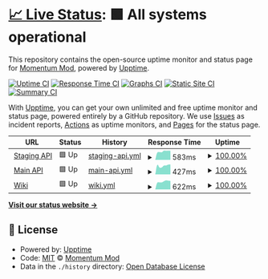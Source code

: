 # [📈 Live Status](https://status.momentum-mod.org): <!--live status--> **🟩 All systems operational**

This repository contains the open-source uptime monitor and status page for [Momentum Mod](https://momentum-mod.org), powered by [Upptime](https://github.com/upptime/upptime).

[![Uptime CI](https://github.com/momentum-mod/status/workflows/Uptime%20CI/badge.svg)](https://github.com/momentum-mod/status/actions?query=workflow%3A%22Uptime+CI%22)
[![Response Time CI](https://github.com/momentum-mod/status/workflows/Response%20Time%20CI/badge.svg)](https://github.com/momentum-mod/status/actions?query=workflow%3A%22Response+Time+CI%22)
[![Graphs CI](https://github.com/momentum-mod/status/workflows/Graphs%20CI/badge.svg)](https://github.com/momentum-mod/status/actions?query=workflow%3A%22Graphs+CI%22)
[![Static Site CI](https://github.com/momentum-mod/status/workflows/Static%20Site%20CI/badge.svg)](https://github.com/momentum-mod/status/actions?query=workflow%3A%22Static+Site+CI%22)
[![Summary CI](https://github.com/momentum-mod/status/workflows/Summary%20CI/badge.svg)](https://github.com/momentum-mod/status/actions?query=workflow%3A%22Summary+CI%22)

With [Upptime](https://upptime.js.org), you can get your own unlimited and free uptime monitor and status page, powered entirely by a GitHub repository. We use [Issues](https://github.com/momentum-mod/status/issues) as incident reports, [Actions](https://github.com/momentum-mod/status/actions) as uptime monitors, and [Pages](https://status.momentum-mod.org) for the status page.

<!--start: status pages-->
<!-- This summary is generated by Upptime (https://github.com/upptime/upptime) -->
<!-- Do not edit this manually, your changes will be overwritten -->
<!-- prettier-ignore -->
| URL | Status | History | Response Time | Uptime |
| --- | ------ | ------- | ------------- | ------ |
| <img alt="" src="https://momentum-mod.org/favicon.ico" height="13"> [Staging API](https://staging-api.momentum-mod.org/health) | 🟩 Up | [staging-api.yml](https://github.com/momentum-mod/status/commits/HEAD/history/staging-api.yml) | <details><summary><img alt="Response time graph" src="./graphs/staging-api/response-time-week.png" height="20"> 583ms</summary><br><a href="https://status.momentum-mod.org/history/staging-api"><img alt="Response time 653" src="https://img.shields.io/endpoint?url=https%3A%2F%2Fraw.githubusercontent.com%2Fmomentum-mod%2Fstatus%2FHEAD%2Fapi%2Fstaging-api%2Fresponse-time.json"></a><br><a href="https://status.momentum-mod.org/history/staging-api"><img alt="24-hour response time 624" src="https://img.shields.io/endpoint?url=https%3A%2F%2Fraw.githubusercontent.com%2Fmomentum-mod%2Fstatus%2FHEAD%2Fapi%2Fstaging-api%2Fresponse-time-day.json"></a><br><a href="https://status.momentum-mod.org/history/staging-api"><img alt="7-day response time 583" src="https://img.shields.io/endpoint?url=https%3A%2F%2Fraw.githubusercontent.com%2Fmomentum-mod%2Fstatus%2FHEAD%2Fapi%2Fstaging-api%2Fresponse-time-week.json"></a><br><a href="https://status.momentum-mod.org/history/staging-api"><img alt="30-day response time 549" src="https://img.shields.io/endpoint?url=https%3A%2F%2Fraw.githubusercontent.com%2Fmomentum-mod%2Fstatus%2FHEAD%2Fapi%2Fstaging-api%2Fresponse-time-month.json"></a><br><a href="https://status.momentum-mod.org/history/staging-api"><img alt="1-year response time 653" src="https://img.shields.io/endpoint?url=https%3A%2F%2Fraw.githubusercontent.com%2Fmomentum-mod%2Fstatus%2FHEAD%2Fapi%2Fstaging-api%2Fresponse-time-year.json"></a></details> | <details><summary><a href="https://status.momentum-mod.org/history/staging-api">100.00%</a></summary><a href="https://status.momentum-mod.org/history/staging-api"><img alt="All-time uptime 94.13%" src="https://img.shields.io/endpoint?url=https%3A%2F%2Fraw.githubusercontent.com%2Fmomentum-mod%2Fstatus%2FHEAD%2Fapi%2Fstaging-api%2Fuptime.json"></a><br><a href="https://status.momentum-mod.org/history/staging-api"><img alt="24-hour uptime 100.00%" src="https://img.shields.io/endpoint?url=https%3A%2F%2Fraw.githubusercontent.com%2Fmomentum-mod%2Fstatus%2FHEAD%2Fapi%2Fstaging-api%2Fuptime-day.json"></a><br><a href="https://status.momentum-mod.org/history/staging-api"><img alt="7-day uptime 100.00%" src="https://img.shields.io/endpoint?url=https%3A%2F%2Fraw.githubusercontent.com%2Fmomentum-mod%2Fstatus%2FHEAD%2Fapi%2Fstaging-api%2Fuptime-week.json"></a><br><a href="https://status.momentum-mod.org/history/staging-api"><img alt="30-day uptime 100.00%" src="https://img.shields.io/endpoint?url=https%3A%2F%2Fraw.githubusercontent.com%2Fmomentum-mod%2Fstatus%2FHEAD%2Fapi%2Fstaging-api%2Fuptime-month.json"></a><br><a href="https://status.momentum-mod.org/history/staging-api"><img alt="1-year uptime 94.13%" src="https://img.shields.io/endpoint?url=https%3A%2F%2Fraw.githubusercontent.com%2Fmomentum-mod%2Fstatus%2FHEAD%2Fapi%2Fstaging-api%2Fuptime-year.json"></a></details>
| <img alt="" src="https://momentum-mod.org/favicon.ico" height="13"> [Main API](https://api.momentum-mod.org/api-docs/) | 🟩 Up | [main-api.yml](https://github.com/momentum-mod/status/commits/HEAD/history/main-api.yml) | <details><summary><img alt="Response time graph" src="./graphs/main-api/response-time-week.png" height="20"> 427ms</summary><br><a href="https://status.momentum-mod.org/history/main-api"><img alt="Response time 342" src="https://img.shields.io/endpoint?url=https%3A%2F%2Fraw.githubusercontent.com%2Fmomentum-mod%2Fstatus%2FHEAD%2Fapi%2Fmain-api%2Fresponse-time.json"></a><br><a href="https://status.momentum-mod.org/history/main-api"><img alt="24-hour response time 489" src="https://img.shields.io/endpoint?url=https%3A%2F%2Fraw.githubusercontent.com%2Fmomentum-mod%2Fstatus%2FHEAD%2Fapi%2Fmain-api%2Fresponse-time-day.json"></a><br><a href="https://status.momentum-mod.org/history/main-api"><img alt="7-day response time 427" src="https://img.shields.io/endpoint?url=https%3A%2F%2Fraw.githubusercontent.com%2Fmomentum-mod%2Fstatus%2FHEAD%2Fapi%2Fmain-api%2Fresponse-time-week.json"></a><br><a href="https://status.momentum-mod.org/history/main-api"><img alt="30-day response time 328" src="https://img.shields.io/endpoint?url=https%3A%2F%2Fraw.githubusercontent.com%2Fmomentum-mod%2Fstatus%2FHEAD%2Fapi%2Fmain-api%2Fresponse-time-month.json"></a><br><a href="https://status.momentum-mod.org/history/main-api"><img alt="1-year response time 342" src="https://img.shields.io/endpoint?url=https%3A%2F%2Fraw.githubusercontent.com%2Fmomentum-mod%2Fstatus%2FHEAD%2Fapi%2Fmain-api%2Fresponse-time-year.json"></a></details> | <details><summary><a href="https://status.momentum-mod.org/history/main-api">100.00%</a></summary><a href="https://status.momentum-mod.org/history/main-api"><img alt="All-time uptime 99.99%" src="https://img.shields.io/endpoint?url=https%3A%2F%2Fraw.githubusercontent.com%2Fmomentum-mod%2Fstatus%2FHEAD%2Fapi%2Fmain-api%2Fuptime.json"></a><br><a href="https://status.momentum-mod.org/history/main-api"><img alt="24-hour uptime 100.00%" src="https://img.shields.io/endpoint?url=https%3A%2F%2Fraw.githubusercontent.com%2Fmomentum-mod%2Fstatus%2FHEAD%2Fapi%2Fmain-api%2Fuptime-day.json"></a><br><a href="https://status.momentum-mod.org/history/main-api"><img alt="7-day uptime 100.00%" src="https://img.shields.io/endpoint?url=https%3A%2F%2Fraw.githubusercontent.com%2Fmomentum-mod%2Fstatus%2FHEAD%2Fapi%2Fmain-api%2Fuptime-week.json"></a><br><a href="https://status.momentum-mod.org/history/main-api"><img alt="30-day uptime 100.00%" src="https://img.shields.io/endpoint?url=https%3A%2F%2Fraw.githubusercontent.com%2Fmomentum-mod%2Fstatus%2FHEAD%2Fapi%2Fmain-api%2Fuptime-month.json"></a><br><a href="https://status.momentum-mod.org/history/main-api"><img alt="1-year uptime 99.99%" src="https://img.shields.io/endpoint?url=https%3A%2F%2Fraw.githubusercontent.com%2Fmomentum-mod%2Fstatus%2FHEAD%2Fapi%2Fmain-api%2Fuptime-year.json"></a></details>
| <img alt="" src="https://momentum-mod.org/favicon.ico" height="13"> [Wiki](https://wiki.momentum-mod.org) | 🟩 Up | [wiki.yml](https://github.com/momentum-mod/status/commits/HEAD/history/wiki.yml) | <details><summary><img alt="Response time graph" src="./graphs/wiki/response-time-week.png" height="20"> 622ms</summary><br><a href="https://status.momentum-mod.org/history/wiki"><img alt="Response time 588" src="https://img.shields.io/endpoint?url=https%3A%2F%2Fraw.githubusercontent.com%2Fmomentum-mod%2Fstatus%2FHEAD%2Fapi%2Fwiki%2Fresponse-time.json"></a><br><a href="https://status.momentum-mod.org/history/wiki"><img alt="24-hour response time 667" src="https://img.shields.io/endpoint?url=https%3A%2F%2Fraw.githubusercontent.com%2Fmomentum-mod%2Fstatus%2FHEAD%2Fapi%2Fwiki%2Fresponse-time-day.json"></a><br><a href="https://status.momentum-mod.org/history/wiki"><img alt="7-day response time 622" src="https://img.shields.io/endpoint?url=https%3A%2F%2Fraw.githubusercontent.com%2Fmomentum-mod%2Fstatus%2FHEAD%2Fapi%2Fwiki%2Fresponse-time-week.json"></a><br><a href="https://status.momentum-mod.org/history/wiki"><img alt="30-day response time 573" src="https://img.shields.io/endpoint?url=https%3A%2F%2Fraw.githubusercontent.com%2Fmomentum-mod%2Fstatus%2FHEAD%2Fapi%2Fwiki%2Fresponse-time-month.json"></a><br><a href="https://status.momentum-mod.org/history/wiki"><img alt="1-year response time 588" src="https://img.shields.io/endpoint?url=https%3A%2F%2Fraw.githubusercontent.com%2Fmomentum-mod%2Fstatus%2FHEAD%2Fapi%2Fwiki%2Fresponse-time-year.json"></a></details> | <details><summary><a href="https://status.momentum-mod.org/history/wiki">100.00%</a></summary><a href="https://status.momentum-mod.org/history/wiki"><img alt="All-time uptime 99.91%" src="https://img.shields.io/endpoint?url=https%3A%2F%2Fraw.githubusercontent.com%2Fmomentum-mod%2Fstatus%2FHEAD%2Fapi%2Fwiki%2Fuptime.json"></a><br><a href="https://status.momentum-mod.org/history/wiki"><img alt="24-hour uptime 100.00%" src="https://img.shields.io/endpoint?url=https%3A%2F%2Fraw.githubusercontent.com%2Fmomentum-mod%2Fstatus%2FHEAD%2Fapi%2Fwiki%2Fuptime-day.json"></a><br><a href="https://status.momentum-mod.org/history/wiki"><img alt="7-day uptime 100.00%" src="https://img.shields.io/endpoint?url=https%3A%2F%2Fraw.githubusercontent.com%2Fmomentum-mod%2Fstatus%2FHEAD%2Fapi%2Fwiki%2Fuptime-week.json"></a><br><a href="https://status.momentum-mod.org/history/wiki"><img alt="30-day uptime 100.00%" src="https://img.shields.io/endpoint?url=https%3A%2F%2Fraw.githubusercontent.com%2Fmomentum-mod%2Fstatus%2FHEAD%2Fapi%2Fwiki%2Fuptime-month.json"></a><br><a href="https://status.momentum-mod.org/history/wiki"><img alt="1-year uptime 99.91%" src="https://img.shields.io/endpoint?url=https%3A%2F%2Fraw.githubusercontent.com%2Fmomentum-mod%2Fstatus%2FHEAD%2Fapi%2Fwiki%2Fuptime-year.json"></a></details>

<!--end: status pages-->

[**Visit our status website →**](https://status.momentum-mod.org)

## 📄 License

- Powered by: [Upptime](https://github.com/upptime/upptime)
- Code: [MIT](./LICENSE) © [Momentum Mod](https://momentum-mod.org)
- Data in the `./history` directory: [Open Database License](https://opendatacommons.org/licenses/odbl/1-0/)
